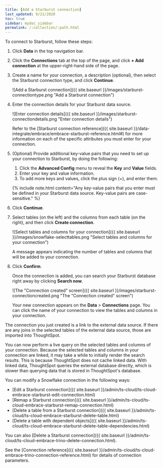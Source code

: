 ```yaml
---
title: [Add a Starburst connection]
last_updated: 9/21/2020
toc: true
sidebar: mydoc_sidebar
permalink: /:collection/:path.html
---
```

To connect to Starburst, follow these steps:

1. Click **Data** in the top navigation bar.

2. Click the **Connections** tab at the top of the page, and click **+ Add connection** at the upper-right-hand side of the page.

   <!--![Click "+ Add connection"]({{ site.baseurl }}/images/redshift-addconnection.png "Click "+ add connection"") -->
   <!--![]({{ site.baseurl }}/images/new-connection.png "New db connect") -->

3. Create a name for your connection, a description (optional), then select the Starburst connection type, and click **Continue**.

   ![Add a Starburst connection]({{ site.baseurl }}/images/starburst-connectiontype.png "Add a Starburst connection")

4. Enter the connection details for your Starburst data source.

   ![Enter connection details]({{ site.baseurl }}/images/starburst-connectiondetails.png "Enter connection details")

   Refer to the [Starburst connection reference]({{ site.baseurl }}/data-integrate/embrace/embrace-starburst-reference.html#) for more information on each of the specific attributes you must enter for your connection.

5. (Optional) Provide additional key-value pairs that you need to set up your connection to Starburst, by doing the following:
    1. Click the **Advanced Config** menu to reveal the **Key** and **Value** fields.
    2. Enter your key and value information.
    3. To add more keys and values, click the plus sign (+), and enter them.

    {% include note.html content="Any key-value pairs that you enter must be defined in your Starburst data source. Key-value pairs are case-sensitive." %}

6. Click **Continue**.      

7. Select tables (on the left) and the columns from each table (on the right), and then click **Create connection**.

    ![Select tables and columns for your connection]({{ site.baseurl }}/images/snowflake-selecttables.png "Select tables and columns for your connection")
   <!--![Select tables and columns for your connection]({{ site.baseurl }}/images/Trino-selecttables.png "Select tables and columns for your connection") -->

    A message appears indicating the number of tables and columns that will be added to your connection.

8. Click **Confirm**.   

    Once the connection is added, you can search your Starburst database right away by clicking **Search now**.

    ![The "Connection created" screen]({{ site.baseurl }}/images/starburst-connectioncreated.png "The "Connection created" screen")

    Your new connection appears on the **Data** > **Connections** page. You can click the name of your connection to view the tables and columns in your connection.   

The connection you just created is a link to the external data source. If there are any joins in the selected tables of the external data source, those are imported into ThoughtSpot.

You can now perform a live query on the selected tables and columns of your connection. Because the selected tables and columns in your connection are linked, it may take a while to initially render the search results. This is because ThoughtSpot does not cache linked data. With linked data, ThoughtSpot queries the external database directly, which is slower than querying data that is stored in ThoughtSpot's database.

You can modify a Snowflake connection in the following ways:

- [Edit a Starburst connection]({{ site.baseurl }}/admin/ts-cloud/ts-cloud-embrace-starburst-edit-connection.html)
- [Remap a Starburst connection]({{ site.baseurl }}/admin/ts-cloud/ts-cloud-embrace-starburst-remap-connection.html)
- [Delete a table from a Starburst connection]({{ site.baseurl }}/admin/ts-cloud/ts-cloud-embrace-starburst-delete-table.html)
- [Delete a table with dependent objects]({{ site.baseurl }}/admin/ts-cloud/ts-cloud-embrace-starburst-delete-table-dependencies.html)

You can also [Delete a Starburst connection]({{ site.baseurl }}/admin/ts-cloud/ts-cloud-embrace-trino-delete-connection.html).

See the [Connection reference]({{ site.baseurl }}/admin/ts-cloud/ts-cloud-embrace-trino-connection-reference.html) for details of connection parameters.
